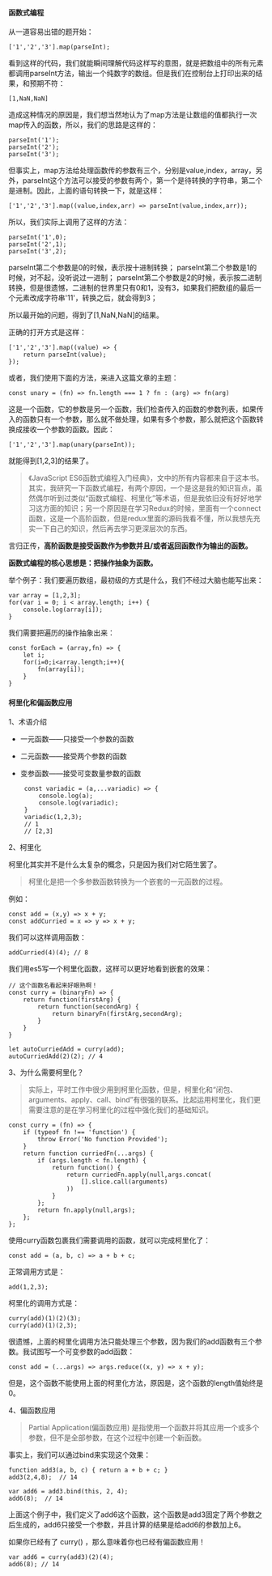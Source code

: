#### 函数式编程

从一道容易出错的题开始：

	['1','2','3'].map(parseInt);

看到这样的代码，我们就能瞬间理解代码这样写的意图，就是把数组中的所有元素都调用parseInt方法，输出一个纯数字的数组。但是我们在控制台上打印出来的结果，和预期不符：

	[1,NaN,NaN]

造成这种情况的原因是，我们想当然地认为了map方法是让数组的值都执行一次map传入的函数，所以，我们的思路是这样的：

	parseInt('1');
	parseInt('2');
	parseInt('3');

但事实上，map方法给处理函数传的参数有三个，分别是value,index，array，另外，parseInt这个方法可以接受的参数有两个，第一个是待转换的字符串，第二个是进制。因此，上面的语句转换一下，就是这样：

	['1','2','3'].map((value,index,arr) => parseInt(value,index,arr));

所以，我们实际上调用了这样的方法：

	parseInt('1',0);
	parseInt('2',1);
	parseInt('3',2);

parseInt第二个参数是0的时候，表示按十进制转换；
parseInt第二个参数是1的时候，对不起，没听说过一进制；
parseInt第二个参数是2的时候，表示按二进制转换，但是很遗憾，二进制的世界里只有0和1，没有3，如果我们把数组的最后一个元素改成字符串'11'，转换之后，就会得到3；

所以最开始的问题，得到了[1,NaN,NaN]的结果。

正确的打开方式是这样：

	['1','2','3'].map((value) => {
		return parseInt(value);
	});

或者，我们使用下面的方法，来进入这篇文章的主题：

	const unary = (fn) => fn.length === 1 ? fn : (arg) => fn(arg)

这是一个函数，它的参数是另一个函数，我们检查传入的函数的参数列表，如果传入的函数只有一个参数，那么就不做处理，如果有多个参数，那么就把这个函数转换成接收一个参数的函数。因此：

	['1','2','3'].map(unary(parseInt));

就能得到[1,2,3]的结果了。

> 《JavaScript ES6函数式编程入门经典》，文中的所有内容都来自于这本书。其实，我研究一下函数式编程，有两个原因，一个是这是我的知识盲点，虽然偶尔听到过类似“函数式编程、柯里化”等术语，但是我依旧没有好好地学习这方面的知识；另一个原因是在学习Redux的时候，里面有一个connect函数，这是一个高阶函数，但是redux里面的源码我看不懂，所以我想先充实一下自己的知识，然后再去学习更深层次的东西。

言归正传，**高阶函数是接受函数作为参数并且/或者返回函数作为输出的函数。**

**函数式编程的核心思想是：把操作抽象为函数。**

举个例子：我们要遍历数组，最初级的方式是什么，我们不经过大脑也能写出来：

	var array = [1,2,3];
	for(var i = 0; i < array.length; i++) {
		console.log(array[i]);
	}

我们需要把遍历的操作抽象出来：

	const forEach = (array,fn) => {
		let i;
		for(i=0;i<array.length;i++){
			fn(array[i]);
		}
	}

#### 柯里化和偏函数应用

1、术语介绍

 - 一元函数——只接受一个参数的函数
 - 二元函数——接受两个参数的函数
 - 变参函数——接受可变数量参数的函数

		const variadic = (a,...variadic) => {
			console.log(a);
			console.log(variadic);
		}
		variadic(1,2,3);
        // 1
		// [2,3]

2、柯里化

柯里化其实并不是什么太复杂的概念，只是因为我们对它陌生罢了。

> 柯里化是把一个多参数函数转换为一个嵌套的一元函数的过程。

例如：

	const add = (x,y) => x + y;
	const addCurried = x => y => x + y;

我们可以这样调用函数：

	addCurried(4)(4); // 8

我们用es5写一个柯里化函数，这样可以更好地看到嵌套的效果：

	// 这个函数名看起来好眼熟啊！
	const curry = (binaryFn) => {
		return function(firstArg) {
			return function(secondArg) {
				return binaryFn(firstArg,secondArg);
			}
		}
	}

	let autoCurriedAdd = curry(add);
	autoCurriedAdd(2)(2); // 4

3、为什么需要柯里化？

> 实际上，平时工作中很少用到柯里化函数，但是，柯里化和“闭包、arguments、apply、call、bind”有很强的联系。比起运用柯里化，我们更需要注意的是在学习柯里化的过程中强化我们的基础知识。

	const curry = (fn) => {
		if (typeof fn !== 'function') {
			throw Error('No function Provided');
		}
		return function curriedFn(...args) {
			if (args.length < fn.length) {
				return function() {
					return curriedFn.apply(null,args.concat(
						[].slice.call(arguments)
					))
				}
			};
			return fn.apply(null,args);
		};
	};

使用curry函数包裹我们需要调用的函数，就可以完成柯里化了：

	const add = (a, b, c) => a + b + c;

正常调用方式是：

	add(1,2,3);

柯里化的调用方式是：

	curry(add)(1)(2)(3);
	curry(add)(1)(2,3);

很遗憾，上面的柯里化调用方法只能处理三个参数，因为我们的add函数有三个参数。我试图写一个可变参数的add函数：

	const add = (...args) => args.reduce((x, y) => x + y);

但是，这个函数不能使用上面的柯里化方法，原因是，这个函数的length值始终是0。

4、偏函数应用

> Partial Application(偏函数应用) 是指使用一个函数并将其应用一个或多个参数，但不是全部参数，在这个过程中创建一个新函数。

事实上，我们可以通过bind来实现这个效果：

	function add3(a, b, c) { return a + b + c; }  
	add3(2,4,8);  // 14

	var add6 = add3.bind(this, 2, 4);  
	add6(8);  // 14 

上面这个例子中，我们定义了add6这个函数，这个函数是add3固定了两个参数之后生成的，add6只接受一个参数，并且计算的结果是给add6的参数加上6。

如果你已经有了 curry() ，那么意味着你也已经有偏函数应用！

	var add6 = curry(add3)(2)(4);  
	add6(8); // 14

